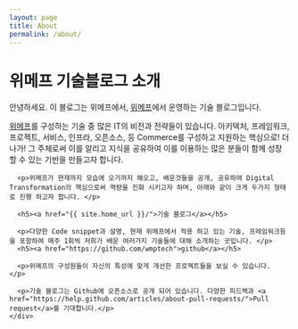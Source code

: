 ```yaml
---
layout: page
title: About
permalink: /about/
---
```


<div class="post">
  <h1 class="intro-title">위메프 기술블로그 소개</h1>
  <div class="about">
    <div class="spoqa_intro">
      <p>안녕하세요. 이 블로그는 위메프에서, <a href="http://www.wemakeprice.com/">위메프</a>에서 운영하는 기술 블로그입니다.</p>
      <p><a href="www.wemakeprice.com/">위메프</a>를 구성하는 기술 중 많은 IT의 비전과 전략들이 있습니다.  아키텍처, 프레임워크, 프로젝트, 서비스, 인프라, 오픈소스, 등 Commerce를 구성하고 지원하는 핵심으로! 더 나가! 그 주체로써 이를 알리고 지식을 공유하여 이를 이용하는 많은 분들이 함께 성장 할 수 있는 기반을 만들고자 합니다. </p>

      <p>위메프가 현재까지 모습에 오기까지 해오고, 배운것들을 공개, 공유하여 Digital Transformation의 핵심으로써 역량을 진화 시키고자 하며, 아래와 같이 크게 두가지 형태로 진행 하고자 합니다. </p>

      <h5><a href="{{ site.home_url }}/">기술 블로그</a></h5>

      <p>다양한 Code snippet과 설명, 현재 위메프에서 적용 하고 있는 기술, 프레임워크등을 포함하여 매주 1회씩 저희가 배운 여러가지 기술들에 대해 소개하는 곳입니다. </p>
      <h5><a href="https://github.com/wmptech">github</a></h5>

      <p>위메프의 구성원들이 자신의 특성에 맞게 개선한 프로젝트들을 보실 수 있습니다. </p>

      <p>기술 블로그는 Github에 오픈소스로 공개 되어 있습니다. 다양한 피드백과 <a href="https://help.github.com/articles/about-pull-requests/">Pull request</a>를 기대합니다.</p>
    </div>
  </div>
</div>
